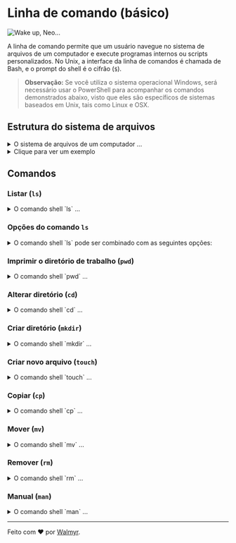 # Linha de comando (básico)

![Wake up, Neo...](./wake-up-neo.jpg)

A linha de comando permite que um usuário navegue no sistema de arquivos de um computador e execute programas internos ou scripts personalizados. No Unix, a interface da linha de comandos é chamada de Bash, e o prompt do shell é o cifrão (`$`).

> **Observação:** Se você utiliza o sistema operacional Windows, será necessário usar o PowerShell para acompanhar os comandos demonstrados abaixo, visto que eles são específicos de sistemas baseados em Unix, tais como Linux e OSX.

## Estrutura do sistema de arquivos

<details>
  <summary>O sistema de arquivos de um computador ...</summary>
    <br>... organiza os dados armazenados no computador para que possam ser facilmente recuperados pelo usuário. Os arquivos são normalmente representados por uma estrutura semelhante a uma árvore, na qual um diretório pai pode ter vários diretórios filhos. O diretório raiz é encontrado na base da árvore.<br>
</details>

<details>
  <summary>Clique para ver um exemplo</summary><br>

  ![Estrutura de arquivos](./estrutura-de-arquivos.png)
</details>

## Comandos

### Listar (`ls`)

<details>
  <summary>O comando shell `ls` ...</summary>
    <br>... é usado para listar o conteúdo dos diretórios. Se nenhum argumento é fornecido, ele listará o conteúdo do diretório de trabalho atual.
</details>

### Opções do comando `ls`

<details>
  <summary>O comando shell `ls` pode ser combinado com as seguintes opções:</summary>
    <br>1. `ls -a` - lista todo o conteúdo do diretório, incluindo arquivos e diretórios escondidos, ou seja, aqueles que começam com um ponto (.)<br>
    2. `ls -l` - lista o conteúdo do diretório com informações adicionais, tais como permissões de execução, leitura e escrita, usuário, grupo, etc.<br>
    3. `ls -t` - lista o conteúdo do diretório por horário modificado (modificado pela última vez primeiro)<br>
    > Além disso, é possível combinar opções, tal como `ls -alt`.
</details>

### Imprimir o diretório de trabalho (`pwd`)

<details>
  <summary>O comando shell `pwd` ...</summary>
    <br>... exibe o caminho do diretório de trabalho atual.
</details>

### Alterar diretório (`cd`)

<details>
  <summary>O comando shell `cd` ...</summary>
    <br>... pode ser usado para se mover pelo sistema de arquivos do computador. Ele aceita uma variedade de argumentos, tais como:<br>
    1. o caminho completo de um determinado diretório<br>
    2. diretórios filhos do diretório atual<br>
    3. `..` para voltar ao diretório pai do diretório atual.
</details>

### Criar diretório (`mkdir`)

<details>
  <summary>O comando shell `mkdir` ...</summary>
    <br>... pode ser usado para criar um novo diretório no sistema de arquivos de acordo com seu argumento. Se um caminho for fornecido, o novo diretório será colocado no final, caso contrário, ele criará um novo diretório no diretório de trabalho atual com o nome fornecido.
</details>

### Criar novo arquivo (`touch`)

<details>
  <summary>O comando shell `touch` ...</summary>
    <br>... cria um novo arquivo no diretório de trabalho atual com o nome fornecido.
</details>

### Copiar (`cp`)

<details>
  <summary>O comando shell `cp` ...</summary>
    <br>... é usado para copiar arquivos e diretórios. Sua estrutura básica é `cp fonte destino`, onde `fonte` é o diretório ou arquivo a ser copiado para o arquivo ou diretório `destino`.
</details>

### Mover (`mv`)

<details>
  <summary>O comando shell `mv` ...</summary>
    <br>... é usado para mover um arquivo para um diretório. Ao utilizar o comando `mv` a primeira opção passada ao comando é o arquivo o qual deseja-se mover e a segunda opção é o diretório para onde queremos o mover (ex.: `mv arquivo.txt diretório-destino/`).
</details>

### Remover (`rm`)

<details>
  <summary>O comando shell `rm` ...</summary>
    <br>... é usado para deletar arquivos e diretórios. É possível passar a opção `-r` para deletar um diretório com todos seus arquivos e sub-diretórios.
</details>

### Manual (`man`)

<details>
  <summary>O comando shell `man` ...</summary>
    <br>... pode ser utilizado passando como opção outro comando qualquer (ex.: `man ls` ou `man mkdir`), para imprimir o manual completo de tal comando.
</details>

___

Feito com ❤️ por [Walmyr](https://walmyrfilho.com).

